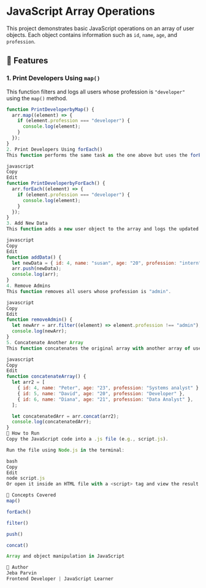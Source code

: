 # JavaScript Array Operations

This project demonstrates basic JavaScript operations on an array of user objects. Each object contains information such as `id`, `name`, `age`, and `profession`.

## 🔧 Features

### 1. Print Developers Using `map()`

This function filters and logs all users whose profession is `"developer"` using the `map()` method.

```javascript
function PrintDeveloperbyMap() {
  arr.map((element) => {
    if (element.profession === "developer") {
      console.log(element);
    }
  });
}
2. Print Developers Using forEach()
This function performs the same task as the one above but uses the forEach() method.

javascript
Copy
Edit
function PrintDeveloperbyForEach() {
  arr.forEach((element) => {
    if (element.profession === "developer") {
      console.log(element);
    }
  });
}
3. Add New Data
This function adds a new user object to the array and logs the updated array.

javascript
Copy
Edit
function addData() {
  let newData = { id: 4, name: "susan", age: "20", profession: "intern" };
  arr.push(newData);
  console.log(arr);
}
4. Remove Admins
This function removes all users whose profession is "admin".

javascript
Copy
Edit
function removeAdmin() {
  let newArr = arr.filter((element) => element.profession !== "admin");
  console.log(newArr);
}
5. Concatenate Another Array
This function concatenates the original array with another array of users and logs the result.

javascript
Copy
Edit
function concatenateArray() {
  let arr2 = [
    { id: 4, name: "Peter", age: "23", profession: "Systems analyst" },
    { id: 5, name: "David", age: "20", profession: "Developer" },
    { id: 6, name: "Diana", age: "21", profession: "Data Analyst" },
  ];

  let concatenatedArr = arr.concat(arr2);
  console.log(concatenatedArr);
}
🚀 How to Run
Copy the JavaScript code into a .js file (e.g., script.js).

Run the file using Node.js in the terminal:

bash
Copy
Edit
node script.js
Or open it inside an HTML file with a <script> tag and view the result in the browser console.

🧠 Concepts Covered
map()

forEach()

filter()

push()

concat()

Array and object manipulation in JavaScript

👤 Author
Jeba Parvin
Frontend Developer | JavaScript Learner
